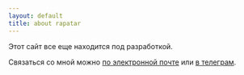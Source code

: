 ```yaml
---
layout: default
title: about rapatar
---
```


Этот сайт все еще находится под разработкой.

Связаться со мной можно [по электронной почте](mailto:rapatar@gmail.com) или [в телеграм](https://t.me/rapatar).
